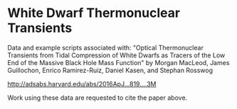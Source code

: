 # White Dwarf Thermonuclear Transients
Data and example scripts associated with:
"Optical Thermonuclear Transients from Tidal Compression of White Dwarfs as Tracers of the Low End of the Massive Black Hole Mass Function" 
by Morgan MacLeod, James Guillochon, Enrico Ramirez-Ruiz, Daniel Kasen, and Stephan Rosswog

http://adsabs.harvard.edu/abs/2016ApJ...819....3M

Work using these data are requested to cite the paper above. 
